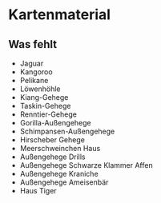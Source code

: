# Kartenmaterial

## Was fehlt

* Jaguar
* Kangoroo
* Pelikane
* Löwenhöhle
* Kiang-Gehege
* Taskin-Gehege
* Renntier-Gehege
* Gorilla-Außengehege
* Schimpansen-Außengehege
* Hirscheber Gehege
* Meerschweinchen Haus
* Außengehege Drills
* Außengehege Schwarze Klammer Affen
* Außengehege Kraniche
* Außengehege Ameisenbär
* Haus Tiger


